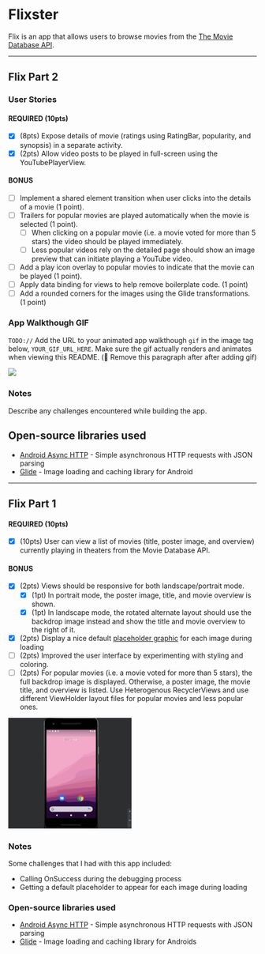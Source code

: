 # Flixster
Flix is an app that allows users to browse movies from the [The Movie Database API](http://docs.themoviedb.apiary.io/#).

---

## Flix Part 2

### User Stories

#### REQUIRED (10pts)

- [x] (8pts) Expose details of movie (ratings using RatingBar, popularity, and synopsis) in a separate activity.
- [x] (2pts) Allow video posts to be played in full-screen using the YouTubePlayerView.

#### BONUS

- [ ] Implement a shared element transition when user clicks into the details of a movie (1 point).
- [ ] Trailers for popular movies are played automatically when the movie is selected (1 point).
  - [ ] When clicking on a popular movie (i.e. a movie voted for more than 5 stars) the video should be played immediately.
  - [ ] Less popular videos rely on the detailed page should show an image preview that can initiate playing a YouTube video.
- [ ] Add a play icon overlay to popular movies to indicate that the movie can be played (1 point).
- [ ] Apply data binding for views to help remove boilerplate code. (1 point)
- [ ] Add a rounded corners for the images using the Glide transformations. (1 point)

### App Walkthough GIF

`TODO://` Add the URL to your animated app walkthough `gif` in the image tag below, `YOUR_GIF_URL_HERE`. Make sure the gif actually renders and animates when viewing this README. (🚫 Remove this paragraph after after adding gif)

<img src="YOUR_GIF_URL_HERE" width=250><br>

### Notes

Describe any challenges encountered while building the app.

## Open-source libraries used
- [Android Async HTTP](https://github.com/codepath/CPAsyncHttpClient) - Simple asynchronous HTTP requests with JSON parsing
- [Glide](https://github.com/bumptech/glide) - Image loading and caching library for Android
---

## Flix Part 1

#### REQUIRED (10pts)
- [x] (10pts) User can view a list of movies (title, poster image, and overview) currently playing in theaters from the Movie Database API.

#### BONUS
- [x] (2pts) Views should be responsive for both landscape/portrait mode.
   - [x] (1pt) In portrait mode, the poster image, title, and movie overview is shown.
   - [x] (1pt) In landscape mode, the rotated alternate layout should use the backdrop image instead and show the title and movie overview to the right of it.

- [x] (2pts) Display a nice default [placeholder graphic](https://guides.codepath.org/android/Displaying-Images-with-the-Glide-Library#advanced-usage) for each image during loading
- [ ] (2pts) Improved the user interface by experimenting with styling and coloring.
- [ ] (2pts) For popular movies (i.e. a movie voted for more than 5 stars), the full backdrop image is displayed. Otherwise, a poster image, the movie title, and overview is listed. Use Heterogenous RecyclerViews and use different ViewHolder layout files for popular movies and less popular ones.

<img src="flixster.gif" width=250><br>

### Notes
Some challenges that I had with this app included: 
- Calling OnSuccess during the debugging process
- Getting a default placeholder to appear for each image during loading

### Open-source libraries used

- [Android Async HTTP](https://github.com/codepath/CPAsyncHttpClient) - Simple asynchronous HTTP requests with JSON parsing
- [Glide](https://github.com/bumptech/glide) - Image loading and caching library for Androids
